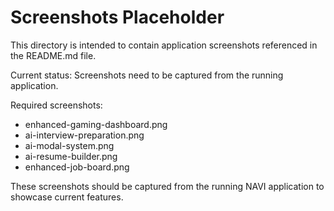 # Screenshots Placeholder

This directory is intended to contain application screenshots referenced in the README.md file.

Current status: Screenshots need to be captured from the running application.

Required screenshots:
- enhanced-gaming-dashboard.png
- ai-interview-preparation.png  
- ai-modal-system.png
- ai-resume-builder.png
- enhanced-job-board.png

These screenshots should be captured from the running NAVI application to showcase current features.